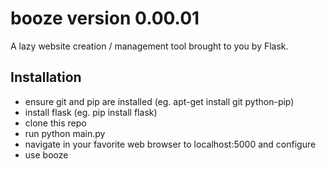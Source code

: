 booze version 0.00.01
=====
A lazy website creation / management tool brought to you by Flask.

## Installation
- ensure git and pip are installed (eg. apt-get install git python-pip)
- install flask (eg. pip install flask)
- clone this repo
- run python main.py
- navigate in your favorite web browser to localhost:5000 and configure
- use booze
